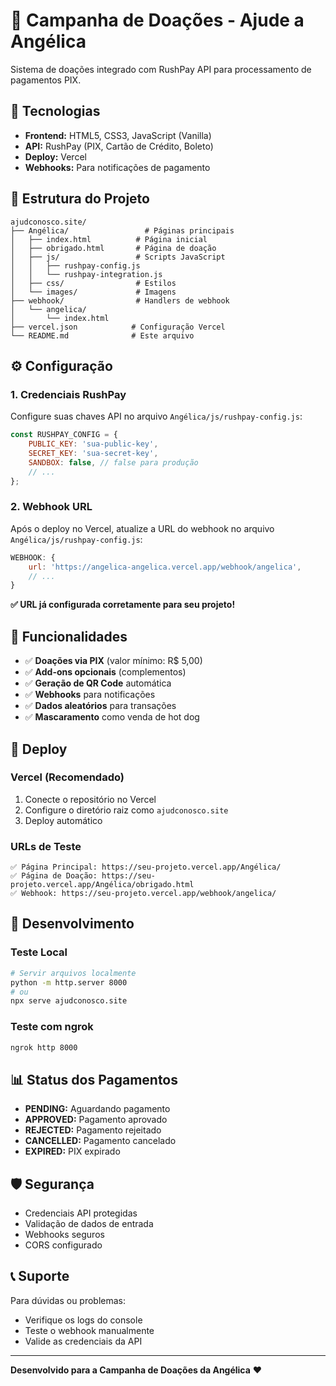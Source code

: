# 🎯 Campanha de Doações - Ajude a Angélica

Sistema de doações integrado com RushPay API para processamento de pagamentos PIX.

## 🚀 Tecnologias

- **Frontend:** HTML5, CSS3, JavaScript (Vanilla)
- **API:** RushPay (PIX, Cartão de Crédito, Boleto)
- **Deploy:** Vercel
- **Webhooks:** Para notificações de pagamento

## 📁 Estrutura do Projeto

```
ajudconosco.site/
├── Angélica/                 # Páginas principais
│   ├── index.html          # Página inicial
│   ├── obrigado.html       # Página de doação
│   ├── js/                 # Scripts JavaScript
│   │   ├── rushpay-config.js
│   │   └── rushpay-integration.js
│   ├── css/                # Estilos
│   └── images/             # Imagens
├── webhook/                # Handlers de webhook
│   └── angelica/
│       └── index.html
├── vercel.json            # Configuração Vercel
└── README.md              # Este arquivo
```

## ⚙️ Configuração

### 1. Credenciais RushPay
Configure suas chaves API no arquivo `Angélica/js/rushpay-config.js`:

```javascript
const RUSHPAY_CONFIG = {
    PUBLIC_KEY: 'sua-public-key',
    SECRET_KEY: 'sua-secret-key',
    SANDBOX: false, // false para produção
    // ...
};
```

### 2. Webhook URL
Após o deploy no Vercel, atualize a URL do webhook no arquivo `Angélica/js/rushpay-config.js`:

```javascript
WEBHOOK: {
    url: 'https://angelica-angelica.vercel.app/webhook/angelica',
    // ...
}
```

**✅ URL já configurada corretamente para seu projeto!**

## 🎯 Funcionalidades

- ✅ **Doações via PIX** (valor mínimo: R$ 5,00)
- ✅ **Add-ons opcionais** (complementos)
- ✅ **Geração de QR Code** automática
- ✅ **Webhooks** para notificações
- ✅ **Dados aleatórios** para transações
- ✅ **Mascaramento** como venda de hot dog

## 🚀 Deploy

### Vercel (Recomendado)
1. Conecte o repositório no Vercel
2. Configure o diretório raiz como `ajudconosco.site`
3. Deploy automático

### URLs de Teste
```
✅ Página Principal: https://seu-projeto.vercel.app/Angélica/
✅ Página de Doação: https://seu-projeto.vercel.app/Angélica/obrigado.html
✅ Webhook: https://seu-projeto.vercel.app/webhook/angelica/
```

## 🔧 Desenvolvimento

### Teste Local
```bash
# Servir arquivos localmente
python -m http.server 8000
# ou
npx serve ajudconosco.site
```

### Teste com ngrok
```bash
ngrok http 8000
```

## 📊 Status dos Pagamentos

- **PENDING:** Aguardando pagamento
- **APPROVED:** Pagamento aprovado
- **REJECTED:** Pagamento rejeitado
- **CANCELLED:** Pagamento cancelado
- **EXPIRED:** PIX expirado

## 🛡️ Segurança

- Credenciais API protegidas
- Validação de dados de entrada
- Webhooks seguros
- CORS configurado

## 📞 Suporte

Para dúvidas ou problemas:
- Verifique os logs do console
- Teste o webhook manualmente
- Valide as credenciais da API

---

**Desenvolvido para a Campanha de Doações da Angélica** ❤️
